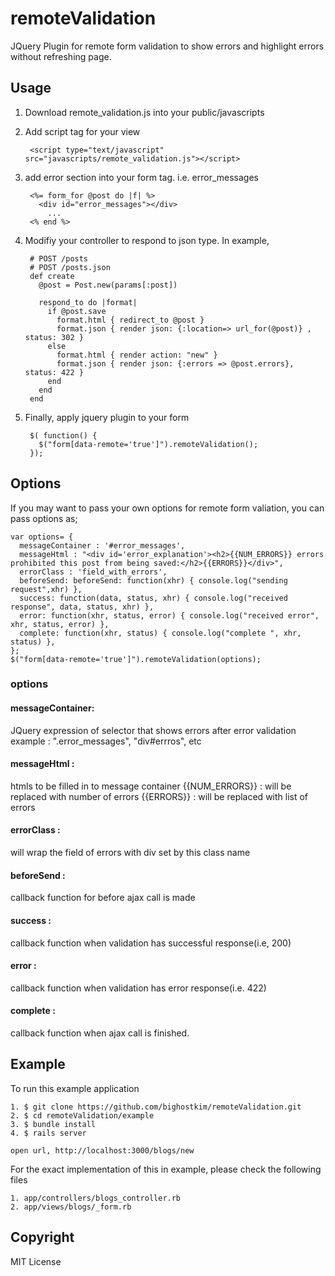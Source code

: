 # remoteValidation
JQuery Plugin for remote form validation to show errors and highlight errors without refreshing page.

## Usage

1. Download remote_validation.js into your public/javascripts

2. Add script tag for your view
    
        <script type="text/javascript" src="javascripts/remote_validation.js"></script>

3. add error section into your form tag. i.e. error_messages
    
        <%= form_for @post do |f| %>
          <div id="error_messages"></div>
            ...
        <% end %>

4. Modifiy your controller to respond to json type. In example,

        # POST /posts
        # POST /posts.json
        def create
          @post = Post.new(params[:post])    
    
          respond_to do |format|
            if @post.save
              format.html { redirect_to @post }
              format.json { render json: {:location=> url_for(@post)} , status: 302 }
            else
              format.html { render action: "new" }
              format.json { render json: {:errors => @post.errors}, status: 422 }
            end
          end
        end


5. Finally, apply jquery plugin to your form

        $( function() {
          $("form[data-remote='true']").remoteValidation();
        });

## Options
    
If you may want to pass your own options for remote form valiation, you can pass options as;

    var options= {
      messageContainer : '#error_messages',
      messageHtml : "<div id='error_explanation'><h2>{{NUM_ERRORS}} errors prohibited this post from being saved:</h2>{{ERRORS}}</div>",
      errorClass : 'field_with_errors',
      beforeSend: beforeSend: function(xhr) { console.log("sending request",xhr) },
      success: function(data, status, xhr) { console.log("received response", data, status, xhr) },
      error: function(xhr, status, error) { console.log("received error", xhr, status, error) },
      complete: function(xhr, status) { console.log("complete ", xhr, status) },
    };
    $("form[data-remote='true']").remoteValidation(options);

### options

#### messageContainer: 
  JQuery expression of selector that shows errors after error validation
  example : ".error_messages", "div#errros", etc

#### messageHtml : 
  htmls to be filled in to message container
  {{NUM_ERRORS}} : will be replaced with number of errors
  {{ERRORS}} : will be replaced with list of errors
 
#### errorClass :
  will wrap the field of errors with div set by this class name

#### beforeSend : 
  callback function for before ajax call is made

#### success : 
  callback function when validation has successful response(i.e, 200)

#### error : 
  callback function when validation has error response(i.e. 422)

#### complete : 
  callback function when ajax call is finished.

## Example
  To run this example application

    1. $ git clone https://github.com/bighostkim/remoteValidation.git
    2. $ cd remoteValidation/example
    3. $ bundle install
    4. $ rails server

    open url, http://localhost:3000/blogs/new

  For the exact implementation of this in example, please check the following files

    1. app/controllers/blogs_controller.rb
    2. app/views/blogs/_form.rb

## Copyright

MIT License
